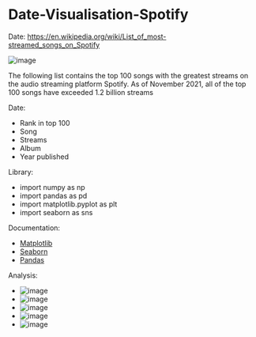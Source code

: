 # Date-Visualisation-Spotify

Date: https://en.wikipedia.org/wiki/List_of_most-streamed_songs_on_Spotify


![image](https://user-images.githubusercontent.com/92888200/145474614-4a6b4942-a956-4e45-81d2-a10312e534a6.png)

The following list contains the top 100 songs with the greatest streams on the audio streaming platform Spotify. As of November 2021, all of the top 100 songs have exceeded 1.2 billion streams

Date:
- Rank in top 100 
- Song
- Streams
- Album
- Year published

Library:
- import numpy as np
- import pandas as pd
- import matplotlib.pyplot as plt
- import seaborn as sns

Documentation:
- [Matplotlib](https://matplotlib.org/stable/api/_as_gen/matplotlib.pyplot.html)
- [Seaborn](https://seaborn.pydata.org/tutorial.html)
- [Pandas](https://pandas.pydata.org/pandas-docs/stable/)

Analysis:
- ![image](https://user-images.githubusercontent.com/92888200/145472887-84aa1ee3-61ae-45ee-afea-d7eed419ce69.png)
- ![image](https://user-images.githubusercontent.com/92888200/145472906-0950d4e6-1138-4697-8d99-a6a27da37fe5.png)
- ![image](https://user-images.githubusercontent.com/92888200/145472926-92f94bab-9857-4268-91ea-0112487f52ee.png)
- ![image](https://user-images.githubusercontent.com/92888200/145472946-0227bdbf-3de8-49e5-a8d7-2cb2ba4d3435.png)
- ![image](https://user-images.githubusercontent.com/92888200/145472968-7fda2754-7109-49fc-96bd-daa9743ba5f3.png)
